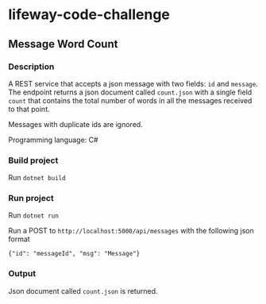 # lifeway-code-challenge

## Message Word Count

### Description
A REST service that accepts a json message with two fields: `id` and `message`.
The endpoint returns a json document called `count.json` with a single field `count`
that contains the total number of words in all the messages received to that point.

Messages with duplicate ids are ignored.

Programming language: C#

### Build project
Run `dotnet build`

### Run project
Run `dotnet run`

Run a POST to `http://localhost:5000/api/messages`
with the following json format

`{"id": "messageId", "msg": "Message"}`

### Output
Json document called `count.json` is returned.
